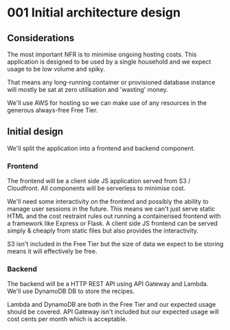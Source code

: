 # 001 Initial architecture design

## Considerations

The most important NFR is to minimise ongoing hosting costs.
This application is designed to be used by a single household and we expect usage to be low volume and spiky.

That means any long-running container or provisioned database instance will mostly be sat at zero utilisation and 'wasting' money.

We'll use AWS for hosting so we can make use of any resources in the generous always-free Free Tier.

## Initial design

We'll split the application into a frontend and backend component.

### Frontend

The frontend will be a client side JS application served from S3 / Cloudfront.
All components will be serverless to minimise cost.

We'll need some interactivity on the frontend and possibly the ability to manage user sessions in the future.
This means we can't just serve static HTML and the cost restraint rules out running a containerised frontend with a framework like Express or Flask.
A client side JS frontend can be served simply & cheaply from static files but also provides the interactivity.

S3 isn't included in the Free Tier but the size of data we expect to be storing means it will effectively be free.

### Backend

The backend will be a HTTP REST API using API Gateway and Lambda.
We'll use DynamoDB DB to store the recipes.

Lambda and DynamoDB are both in the Free Tier and our expected usage should be covered.
API Gateway isn't included but our expected usage will cost cents per month which is acceptable.
